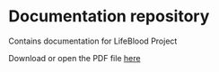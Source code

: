 # Documentation repository
Contains documentation for LifeBlood Project

Download or open the PDF file [here](./LifeBlood_Documentation_62113_62117_62137.pdf)
